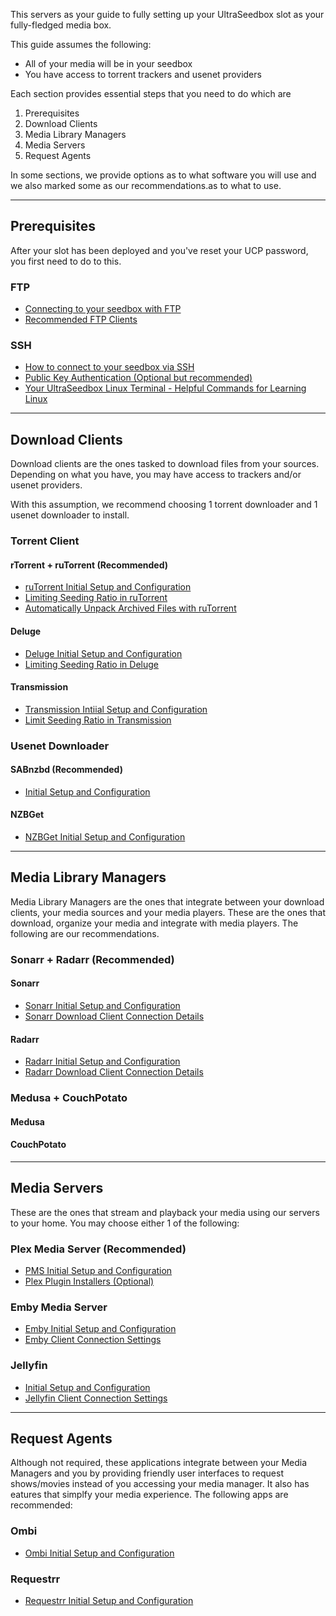 This servers as your guide to fully setting up your UltraSeedbox slot as your fully-fledged media box.

This guide assumes the following:

* All of your media will be in your seedbox
* You have access to torrent trackers and usenet providers

Each section provides essential steps that you need to do which are

1. Prerequisites
2. Download Clients
3. Media Library Managers
4. Media Servers
5. Request Agents

In some sections, we provide options as to what software you will use and we also marked some as our recommendations.as to what to use.

***

## Prerequisites

After your slot has been deployed and you've reset your UCP password, you first need to do to this.

### FTP

* [Connecting to your seedbox with FTP](https://docs.usbx.me/books/file-transfer-protocol-%28ftp%29/page/connecting-to-your-seedbox-with-ftp)
* [Recommended FTP Clients](https://docs.usbx.me/books/file-transfer-protocol-%28ftp%29/page/recommended-ftp-clients)

### SSH

* [How to connect to your seedbox via SSH](https://docs.usbx.me/books/secure-shell-%28ssh%29/page/how-to-connect-to-your-seedbox-via-ssh)
* [Public Key Authentication (Optional but recommended)](https://docs.usbx.me/books/secure-shell-%28ssh%29/page/public-key-authentication)
* [Your UltraSeedbox Linux Terminal - Helpful Commands for Learning Linux](https://docs.usbx.me/books/secure-shell-%28ssh%29/page/your-ultraseedbox-linux-terminal---helpful-commands-for-learning-linux)

***

## Download Clients

Download clients are the ones tasked to download files from your sources. Depending on what you have, you may have access to trackers and/or usenet providers.

With this assumption, we recommend choosing 1 torrent downloader and 1 usenet downloader to install.

### Torrent Client

#### rTorrent + ruTorrent (Recommended)

* [ruTorrent Initial Setup and Configuration](https://docs.usbx.me/books/rtorrentrutorrent/page/initial-setup-and-configuration)
* [Limiting Seeding Ratio in ruTorrent](https://docs.usbx.me/books/rtorrentrutorrent/page/limiting-seeding-ratio-in-rutorrent)
* [Automatically Unpack Archived Files with ruTorrent](https://docs.usbx.me/books/rtorrentrutorrent/page/automatically-unpack-archived-files-with-rutorrent)

#### Deluge

* [Deluge Initial Setup and Configuration](https://docs.usbx.me/books/deluge/page/initial-setup-and-configuration)
* [Limiting Seeding Ratio in Deluge](https://docs.usbx.me/books/deluge/page/limiting-seeding-ratio-in-deluge)


#### Transmission

* [Transmission Intiial Setup and Configuration](https://docs.usbx.me/books/transmission/page/initial-setup-and-configuration)
* [Limit Seeding Ratio in Transmission](https://docs.usbx.me/books/transmission/page/limit-seeding-ratio-in-transmission)

### Usenet Downloader

#### SABnzbd (Recommended)

* [Initial Setup and Configuration](https://docs.usbx.me/books/sabnzbd/page/initial-setup-and-configuration)

#### NZBGet

* [NZBGet Initial Setup and Configuration](https://docs.usbx.me/books/nzbget/page/initial-setup-and-configuration)

***

## Media Library Managers

Media Library Managers are the ones that integrate between your download clients, your media sources and your media players. These are the ones that download, organize your media and integrate with media players. The following are our recommendations.

### Sonarr + Radarr (Recommended)

#### Sonarr

* [Sonarr Initial Setup and Configuration](https://docs.usbx.me/books/sonarr/page/initial-setup-and-configuration)
* [Sonarr Download Client Connection Details](https://docs.usbx.me/books/sonarr/page/download-client-connection-details)

#### Radarr

* [Radarr Initial Setup and Configuration](https://docs.usbx.me/books/radarr/page/initial-setup-and-configuration)
* [Radarr Download Client Connection Details](https://docs.usbx.me/books/radarr/page/download-client-connection-details)

### Medusa + CouchPotato

#### Medusa

#### CouchPotato

***

## Media Servers

These are the ones that stream and playback your media using our servers to your home. You may choose either 1 of the following:

### Plex Media Server (Recommended)

* [PMS Initial Setup and Configuration](https://docs.usbx.me/books/plex-media-server/page/initial-setup-and-configuration)
* [Plex Plugin Installers (Optional)](https://docs.usbx.me/books/plex-media-server/page/plex-plugin-installers)

### Emby Media Server

* [Emby Initial Setup and Configuration](https://docs.usbx.me/books/emby/page/initial-setup-and-configuration)
* [Emby Client Connection Settings](https://docs.usbx.me/books/emby/page/emby-client-connection-settings)

### Jellyfin

* [Initial Setup and Configuration](https://docs.usbx.me/books/jellyfin/page/initial-setup-and-configuration)
* [Jellyfin Client Connection Settings](https://docs.usbx.me/books/jellyfin/page/jellyfin-client-connection-settings)

***

## Request Agents

Although not required, these applications integrate between your Media Managers and you by providing friendly user interfaces to request shows/movies instead of you accessing your media manager. It also has eatures that simplfy your media experience. The following apps are recommended:

### Ombi

* [Ombi Initial Setup and Configuration](https://docs.usbx.me/books/ombi/page/initial-setup-and-configuration)

### Requestrr

* [Requestrr Initial Setup and Configuration](https://docs.usbx.me/books/requestrr/page/initial-setup-and-configuration)
